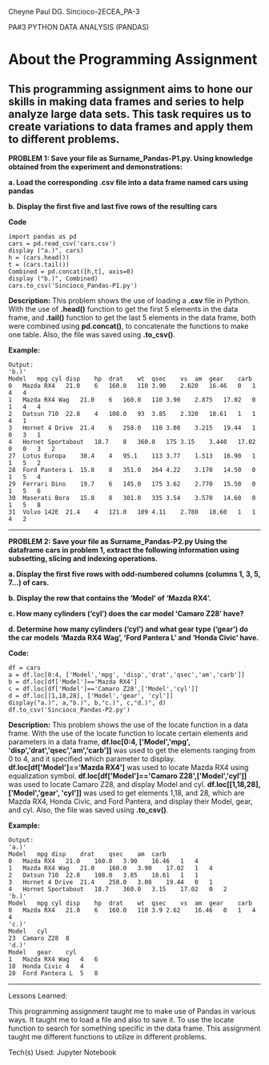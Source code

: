 Cheyne Paul DG. Sincioco-2ECEA_PA-3

PA#3 PYTHON DATA ANALYSIS (PANDAS)

# __About the Programming Assignment__
This programming assignment aims to hone our skills in making data frames and series to help analyze large data sets. This task requires us to create variations to data frames and apply them to different problems.
------------------------------------------------------------------------------------------------------------------------------------------------------
__PROBLEM 1: Save your file as Surname_Pandas-P1.py. Using knowledge obtained from the experiment and demonstrations:__

__a. Load the corresponding .csv file into a data frame named cars using pandas__

__b. Display the first five and last five rows of the resulting cars__

__Code__
```
import pandas as pd 
cars = pd.read_csv('cars.csv')
display ("a.)", cars)
h = (cars.head())
t = (cars.tail())
Combined = pd.concat([h,t], axis=0)
display ("b.)", Combined)
cars.to_csv('Sincioco_Pandas-P1.py')
```
__Description:__ This problem shows the use of loading a __.csv__ file in Python. With the use of __.head()__  function to get the first 5 elements in the data frame, and __.tail()__ function to get the last 5 elements in the data frame, both were combined using __pd.concat()__, to concatenate the functions to make one table. Also, the file was saved using __.to_csv()__.

__Example:__

```
Output:
'b.)'
Model	mpg	cyl	disp	hp	drat	wt	qsec	vs	am	gear	carb
0	Mazda RX4	21.0	6	160.0	110	3.90	2.620	16.46	0	1	4	4
1	Mazda RX4 Wag	21.0	6	160.0	110	3.90	2.875	17.02	0	1	4	4
2	Datsun 710	22.8	4	108.0	93	3.85	2.320	18.61	1	1	4	1
3	Hornet 4 Drive	21.4	6	258.0	110	3.08	3.215	19.44	1	0	3	1
4	Hornet Sportabout	18.7	8	360.0	175	3.15	3.440	17.02	0	0	3	2
27	Lotus Europa	30.4	4	95.1	113	3.77	1.513	16.90	1	1	5	2
28	Ford Pantera L	15.8	8	351.0	264	4.22	3.170	14.50	0	1	5	4
29	Ferrari Dino	19.7	6	145.0	175	3.62	2.770	15.50	0	1	5	6
30	Maserati Bora	15.0	8	301.0	335	3.54	3.570	14.60	0	1	5	8
31	Volvo 142E	21.4	4	121.0	109	4.11	2.780	18.60	1	1	4	2
```
------------------------------------------------------------------------------------------------------------------------------------------------------
__PROBLEM 2: Save your file as Surname_Pandas-P2.py Using the dataframe cars in problem 1, extract the following information using subsetting, slicing and indexing operations.__

__a. Display the first five rows with odd-numbered columns (columns 1, 3, 5, 7...) of cars.__

__b. Display the row that contains the ‘Model’ of ‘Mazda RX4’.__

__c. How many cylinders (‘cyl’) does the car model ‘Camaro Z28’ have?__

__d. Determine how many cylinders (‘cyl’) and what gear type (‘gear’) do the car models ‘Mazda RX4 Wag’, ‘Ford Pantera L’ and ‘Honda Civic’ have.__

__Code:__
```
df = cars
a = df.loc[0:4, ['Model','mpg', 'disp','drat','qsec','am','carb']]
b = df.loc[df['Model']=='Mazda RX4']
c = df.loc[df['Model']=='Camaro Z28',['Model','cyl']]
d = df.loc[[1,18,28], ['Model','gear', 'cyl']]
display("a.)", a,"b.)", b,"c.)", c,"d.)", d)
df.to_csv('Sincioco_Pandas-P2.py')
```

__Description:__ This problem shows the use of the locate function in a data frame. With the use of the locate function to locate certain elements and parameters in a data frame, __df.loc[0:4, ['Model','mpg', 'disp','drat','qsec','am','carb']]__ was used to get the elements ranging from 0 to 4, and it specified which parameter to display. __df.loc[df['Model']=='Mazda RX4']__ was used to locate Mazda RX4 using equalization symbol. __df.loc[df['Model']=='Camaro Z28',['Model','cyl']]__ was used to locate Camaro Z28, and display Model and cyl. __df.loc[[1,18,28], ['Model','gear', 'cyl']]__ was used to get elements 1,18, and 28, which are Mazda RX4, Honda Civic, and Ford Pantera, and display their Model, gear, and cyl. Also, the file was saved using __.to_csv()__.

__Example:__
```
Output:
'a.)'
Model	mpg	disp	drat	qsec	am	carb
0	Mazda RX4	21.0	160.0	3.90	16.46	1	4
1	Mazda RX4 Wag	21.0	160.0	3.90	17.02	1	4
2	Datsun 710	22.8	108.0	3.85	18.61	1	1
3	Hornet 4 Drive	21.4	258.0	3.08	19.44	0	1
4	Hornet Sportabout	18.7	360.0	3.15	17.02	0	2
'b.)'
Model	mpg	cyl	disp	hp	drat	wt	qsec	vs	am	gear	carb
0	Mazda RX4	21.0	6	160.0	110	3.9	2.62	16.46	0	1	4	4
'c.)'
Model	cyl
23	Camaro Z28	8
'd.)'
Model	gear	cyl
1	Mazda RX4 Wag	4	6
18	Honda Civic	4	4
28	Ford Pantera L	5	8
```
------------------------------------------------------------------------------------------------------------------------------------------------------
Lessons Learned:

This programming assignment taught me to make use of Pandas in various ways. It taught me to load a file and also to save it. To use the locate function to search for something specific in the data frame. This assignment taught me different functions to utilize in different problems.

Tech(s) Used: Jupyter Notebook
